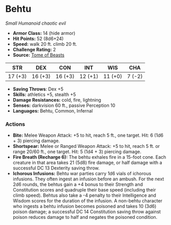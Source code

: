 # Behtu

*Small* *Humanoid* *chaotic evil*

- **Armor Class:** 14 (hide armor)
- **Hit Points:** 52 (8d6+24)
- **Speed:** walk 20 ft. climb 20 ft.
- **Challenge Rating:** 2
- **Source:** [Tome of Beasts](https://koboldpress.com/kpstore/product/tome-of-beasts-for-5th-edition-print/)

| STR | DEX | CON | INT | WIS | CHA |
| --- | --- | --- | --- | --- | --- |
| 17 (+3) | 16 (+3) | 16 (+3) | 12 (+1) | 11 (+0) | 7 (-2) |

- **Saving Throws**: Dex +5
- **Skills:** athletics +5, stealth +5
- **Damage Resistances:** cold, fire, lightning
- **Senses:** darkvision 60 ft., passive Perception 10
- **Languages:** Behtu, Common, Infernal
### Actions
- **Bite:** Melee Weapon Attack: +5 to hit, reach 5 ft., one target. Hit: 6 (1d6 + 3) piercing damage.
- **Shortspear:** Melee or Ranged Weapon Attack: +5 to hit, reach 5 ft. or range 20/60 ft., one target. Hit: 5 (1d4 + 3) piercing damage.
- **Fire Breath (Recharge 6):** The behtu exhales fire in a 15-foot cone. Each creature in that area takes 21 (5d8) fire damage, or half damage with a successful DC 13 Dexterity saving throw.
- **Ichorous Infusions:** Behtu war parties carry 1d6 vials of ichorous infusions. They often ingest an infusion before an ambush. For the next 2d6 rounds, the behtus gain a +4 bonus to their Strength and Constitution scores and quadruple their base speed (including their climb speed). Behtus also take a -4 penalty to their Intelligence and Wisdom scores for the duration of the infusion. A non-behtu character who ingests a behtu infusion becomes poisoned and takes 10 (3d6) poison damage; a successful DC 14 Constitution saving throw against poison reduces damage to half and negates the poisoned condition.
